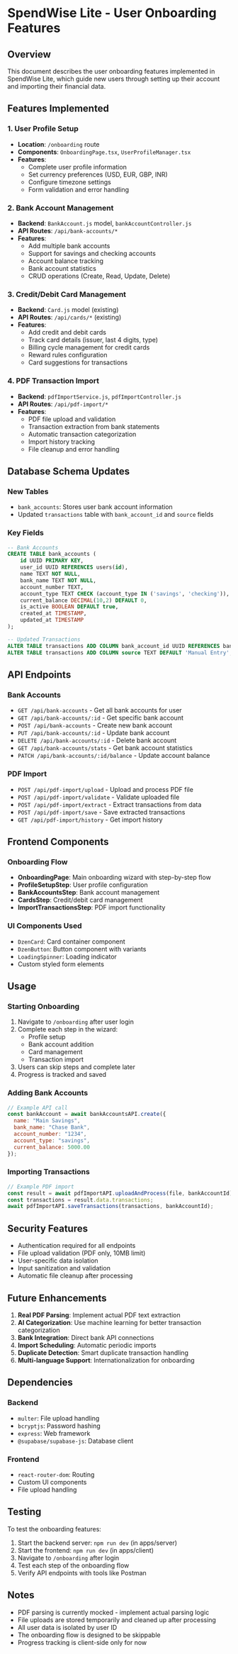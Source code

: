 # SpendWise Lite - User Onboarding Features

## Overview

This document describes the user onboarding features implemented in SpendWise Lite, which guide new users through setting up their account and importing their financial data.

## Features Implemented

### 1. User Profile Setup
- **Location**: `/onboarding` route
- **Components**: `OnboardingPage.tsx`, `UserProfileManager.tsx`
- **Features**:
  - Complete user profile information
  - Set currency preferences (USD, EUR, GBP, INR)
  - Configure timezone settings
  - Form validation and error handling

### 2. Bank Account Management
- **Backend**: `BankAccount.js` model, `bankAccountController.js`
- **API Routes**: `/api/bank-accounts/*`
- **Features**:
  - Add multiple bank accounts
  - Support for savings and checking accounts
  - Account balance tracking
  - Bank account statistics
  - CRUD operations (Create, Read, Update, Delete)

### 3. Credit/Debit Card Management
- **Backend**: `Card.js` model (existing)
- **API Routes**: `/api/cards/*` (existing)
- **Features**:
  - Add credit and debit cards
  - Track card details (issuer, last 4 digits, type)
  - Billing cycle management for credit cards
  - Reward rules configuration
  - Card suggestions for transactions

### 4. PDF Transaction Import
- **Backend**: `pdfImportService.js`, `pdfImportController.js`
- **API Routes**: `/api/pdf-import/*`
- **Features**:
  - PDF file upload and validation
  - Transaction extraction from bank statements
  - Automatic transaction categorization
  - Import history tracking
  - File cleanup and error handling

## Database Schema Updates

### New Tables
- `bank_accounts`: Stores user bank account information
- Updated `transactions` table with `bank_account_id` and `source` fields

### Key Fields
```sql
-- Bank Accounts
CREATE TABLE bank_accounts (
    id UUID PRIMARY KEY,
    user_id UUID REFERENCES users(id),
    name TEXT NOT NULL,
    bank_name TEXT NOT NULL,
    account_number TEXT,
    account_type TEXT CHECK (account_type IN ('savings', 'checking')),
    current_balance DECIMAL(10,2) DEFAULT 0,
    is_active BOOLEAN DEFAULT true,
    created_at TIMESTAMP,
    updated_at TIMESTAMP
);

-- Updated Transactions
ALTER TABLE transactions ADD COLUMN bank_account_id UUID REFERENCES bank_accounts(id);
ALTER TABLE transactions ADD COLUMN source TEXT DEFAULT 'Manual Entry';
```

## API Endpoints

### Bank Accounts
- `GET /api/bank-accounts` - Get all bank accounts for user
- `GET /api/bank-accounts/:id` - Get specific bank account
- `POST /api/bank-accounts` - Create new bank account
- `PUT /api/bank-accounts/:id` - Update bank account
- `DELETE /api/bank-accounts/:id` - Delete bank account
- `GET /api/bank-accounts/stats` - Get bank account statistics
- `PATCH /api/bank-accounts/:id/balance` - Update account balance

### PDF Import
- `POST /api/pdf-import/upload` - Upload and process PDF file
- `POST /api/pdf-import/validate` - Validate uploaded file
- `POST /api/pdf-import/extract` - Extract transactions from data
- `POST /api/pdf-import/save` - Save extracted transactions
- `GET /api/pdf-import/history` - Get import history

## Frontend Components

### Onboarding Flow
- **OnboardingPage**: Main onboarding wizard with step-by-step flow
- **ProfileSetupStep**: User profile configuration
- **BankAccountsStep**: Bank account management
- **CardsStep**: Credit/debit card management
- **ImportTransactionsStep**: PDF import functionality

### UI Components Used
- `DzenCard`: Card container component
- `DzenButton`: Button component with variants
- `LoadingSpinner`: Loading indicator
- Custom styled form elements

## Usage

### Starting Onboarding
1. Navigate to `/onboarding` after user login
2. Complete each step in the wizard:
   - Profile setup
   - Bank account addition
   - Card management
   - Transaction import
3. Users can skip steps and complete later
4. Progress is tracked and saved

### Adding Bank Accounts
```javascript
// Example API call
const bankAccount = await bankAccountsAPI.create({
  name: "Main Savings",
  bank_name: "Chase Bank",
  account_number: "1234",
  account_type: "savings",
  current_balance: 5000.00
});
```

### Importing Transactions
```javascript
// Example PDF import
const result = await pdfImportAPI.uploadAndProcess(file, bankAccountId);
const transactions = result.data.transactions;
await pdfImportAPI.saveTransactions(transactions, bankAccountId);
```

## Security Features

- Authentication required for all endpoints
- File upload validation (PDF only, 10MB limit)
- User-specific data isolation
- Input sanitization and validation
- Automatic file cleanup after processing

## Future Enhancements

1. **Real PDF Parsing**: Implement actual PDF text extraction
2. **AI Categorization**: Use machine learning for better transaction categorization
3. **Bank Integration**: Direct bank API connections
4. **Import Scheduling**: Automatic periodic imports
5. **Duplicate Detection**: Smart duplicate transaction handling
6. **Multi-language Support**: Internationalization for onboarding

## Dependencies

### Backend
- `multer`: File upload handling
- `bcryptjs`: Password hashing
- `express`: Web framework
- `@supabase/supabase-js`: Database client

### Frontend
- `react-router-dom`: Routing
- Custom UI components
- File upload handling

## Testing

To test the onboarding features:

1. Start the backend server: `npm run dev` (in apps/server)
2. Start the frontend: `npm run dev` (in apps/client)
3. Navigate to `/onboarding` after login
4. Test each step of the onboarding flow
5. Verify API endpoints with tools like Postman

## Notes

- PDF parsing is currently mocked - implement actual parsing logic
- File uploads are stored temporarily and cleaned up after processing
- All user data is isolated by user ID
- The onboarding flow is designed to be skippable
- Progress tracking is client-side only for now 